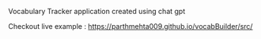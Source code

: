 Vocabulary Tracker application created using chat gpt

Checkout live example : https://parthmehta009.github.io/vocabBuilder/src/